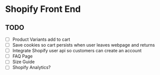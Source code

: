 # Shopify Front End

## TODO

- [ ] Product Variants add to cart
- [ ] Save cookies so cart persists when user leaves webpage and returns
- [ ] Integrate Shopify user api so customers can create an account
- [ ] FAQ Page
- [ ] Size Guide
- [ ] Shopify Analytics?